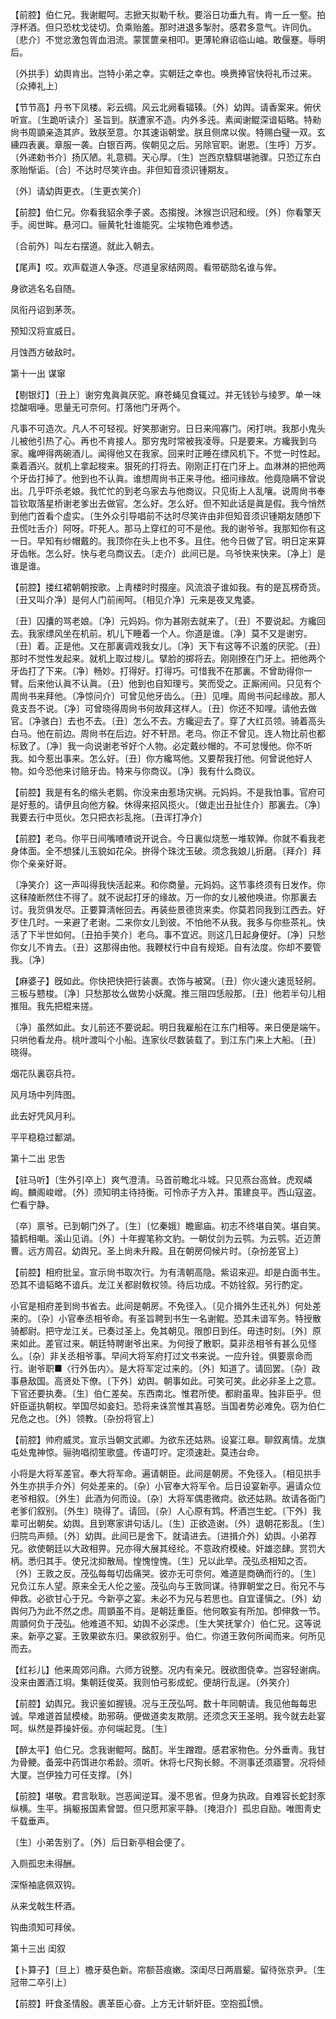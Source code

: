 <!-- { "loadSidebar": true } -->
【前腔】伯仁兄。我谢鲲呵。志掀天拟勒千秋。要浴日功垂九有。肯一丘一壑。拍浮杯酒。但只恐枕戈徒切。负乘贻羞。那时进退多掣肘。感君多意气。许同仇。〔悲介〕不觉忿激包胥血泪流。蒙筐篚亲相叩。更薄轮麻诏临山岫。敢偃蹇。辱明后。

〔外拱手〕幼舆肯出。岂特小弟之幸。实朝廷之幸也。唤赉捧官快将礼币过来。〔众捧礼上〕 

【节节高】丹书下凤楼。彩云绸。风云北阙看辐辏。〔外〕幼舆。请香案来。俯伏听宣。〔生跪听读介〕圣旨到。朕遭家不造。内外多迍。素闻谢鲲深谙韬略。特勑尙书周顗亲造其庐。致朕至意。尔其速诣朝堂。朕且侧席以俟。特赐白璧一双。玄纁四表裏。章服一袭。白银百两。俟朝见之后。另除官职。谢恩。〔生呼〕万岁。〔外递勅书介〕扬仄陋。礼意稠。天心厚。〔生〕岂西京騄駬堪驰骤。只恐辽东白豕贻惭诟。〔合〕不达时尽笑许由。非但知音须识锺期友。

〔外〕请幼舆更衣。〔生更衣笑介〕 

【前腔】伯仁兄。你看我貂余季子裘。态搊搜。沐猴岂识冠和绶。〔外〕你看擎天手。阅世眸。悬河口。骊黄牝牡谁能究。尘埃物色难参透。

〔合前外〕叫左右摆道。就此入朝去。 

【尾声】哎。欢声载道人争逐。尽道皇家结网周。看带砺勋名谁与侔。

身欲逃名名自随。



凤衔丹诏到茅茨。

预知汉将宣威日。



月蚀西方破敌时。 

第十一出
谋窜

【剔银灯】〔丑上〕谢穷鬼眞眞厌驼。麻苍蝇见食辄过。并无钱钞与绫罗。单一味捻酸咽唾。思量无可奈何。打落他门牙两个。

凡事不可造次。凡人不可轻视。好笑那谢穷。日日来闯寡门。闲打哄。我那小鬼头儿被他引热了心。再也不肯接人。那穷鬼时常被我凌辱。只是要来。方纔我到乌家。纔呷得两碗酒儿。闻得他又在我家。回来时正睡在缥风机下。不觉一时性起。乘着酒兴。就机上拿起梭来。狠死的打将去。刚刚正打在门牙上。血淋淋的把他两个牙齿打掉了。他到也不认眞。谁想周尙书正来寻他。细问缘故。他竟隐瞒不曾说出。几乎吓杀老娘。我忙忙的到老乌家去与他商议。只见街上人乱嚷。说周尙书奉旨钦取落星桥谢老爹出去做官。怎么好。怎么好。但不知此话是眞是假。我今悄然到他门首看个虚实。〔生外众引导唱前不达时尽笑许由非但知音须识锺期友随卽下丑慌吐舌介〕阿呀。吓死人。那马上穿红的可不是他。我的谢爷爷。我那知你有这一日。早知有纱帽戴的。我顶你在头上也不多。且住。他今日做了官。明日定来算牙齿帐。怎么好。快与老乌商议去。〔走介〕此间已是。乌爷快来快来。〔净上〕是谁是谁。 

【前腔】搂红裙朝朝按歌。上靑楼时时掇座。风流浪子谁如我。有的是瓦楞奇货。〔丑又叫介净〕是何人门前闹呵。〔相见介净〕元来是夜叉鬼婆。

〔丑〕囚攮的骂老娘。〔净〕元妈妈。你为甚刚去就来了。〔丑〕不要说起。方纔回去。我家缥风坐在机前。机儿下睡着一个人。你道是谁。〔净〕莫不又是谢穷。〔丑〕着。正是他。又在那裏调戏我女儿。〔净〕天下有这等不识羞的厌驼。〔丑〕那时不觉性发起来。就机上取过梭儿。擘脸的掷将去。刚刚撩在门牙上。把他两个牙齿打了下来。〔净〕畅妙。打得好。打得巧。可惜我不在那裏。不曾助得你一臂。后来他认眞不认眞。〔丑〕他到也自知理亏。笑而受之。正厮闹间。只见有个周尙书来拜他。〔净惊问介〕可曾见他牙齿么。〔丑〕见哩。周尙书问起缘故。那人竟支吾不说。〔净〕可曾晓得周尙书何故拜这样人。〔丑〕你还不知哩。请他去做官。〔净骇白〕去也不去。〔丑〕怎么不去。方纔迎去了。穿了大红员领。骑着高头白马。他在前边。周尙书在后边。好不轩昂。老乌。你正不曾见。连人物比前也都标致了。〔净〕我一向说谢老爷好个人物。必定戴纱帽的。不可怠慢他。你不听我。如今惹出事来。怎么好。〔丑〕你方纔骂他。又要帮我打他。何曾说他好人物。如今恐他来讨赔牙齿。特来与你商议。〔净〕我有什么商议。 

【前腔】我是有名的缩头老鹅。你没来由惹场灾祸。元妈妈。不是我怕事。官府可是好惹的。请伊且向他方躱。休得来招风揽火。〔做走出丑扯住介〕那裏去。〔净〕我要去行中觅伙。怎只把衣衫乱拖。〔丑诨打净介〕 

【前腔】老乌。你平日间嘴喳喳说开说合。今日裏似烧葱一堆软亸。你就不看我老身体面。全不想猱儿玉貌如花朵。拚得个珠沈玉破。须念我娘儿折磨。〔拜介〕拜你个亲亲好哥。

〔净笑介〕这一声叫得我快活起来。和你商量。元妈妈。这节事终须有日发作。你这秣陵断然住不得了。就不说起打牙的缘故。万一你的女儿被他唤进。你那裏去讨。我货俱发尽。正要算淸帐回去。再装些景德货来卖。你莫若同我到江西去。好歹住几时。一来避了老谢。二来你女儿到彼。不怕他不从我。我多与你些茶礼。快活了下半世如何。〔丑拍手笑介〕老乌。事不宜迟。则这几日起身便好。〔净〕只愁你女儿不肯去。〔丑〕这那得由他。我鞭杖行中自有规矩。自有法度。你却不要管我。〔净〕 

【麻婆子】旣如此。你快把快把行装裹。衣饰与被窝。〔丑〕你火速火速觅轻舸。三板与戆梭。〔净〕只愁那妆么做势小妖魔。推三阻四恁般那。〔丑〕他若半句儿相推阻。我先把棍来搓。

〔净〕虽然如此。女儿前还不要说起。明日我雇船在江东门相等。来日便是端午。只哄他看龙舟。桃叶渡叫个小船。连家伙尽数装载了。到江东门来上大船。〔丑〕晓得。 

烟花队裏窃兵符。



风月场中列阵图。

此去好凭风月利。



平平稳稳过鄱湖。 

第十二出
忠吿

【驻马听】〔生外引卒上〕爽气澄淸。马首前瞻北斗城。只见燕台高耸。虎观嶙峋。麟阁峻嶒。〔外〕须知明主待持衡。可怜赤子方入井。策建良平。西山寇盗。伫看宁静。

〔卒〕禀爷。已到朝门外了。〔生〕〔忆秦娥〕瞻廊庙。初志不终堪自笑。堪自笑。猿鹤相嘲。溪山见诮。〔外〕十年握笔称文豹。一朝仗剑为云鹗。为云鹗。近迈萧曹。远方周召。幼舆兄。圣上尙未升殿。且在朝房伺候片时。〔杂扮差官上〕 

【前腔】相府批呈。宣示尙书取次行。为有淸朝高隐。紫诏来迎。却是白面书生。恐其不谙韬略不谙兵。龙江关都尉敎权领。待后功成。不妨铨叙。另行酌定。

小官是相府差到尙书省去。此间是朝房。不免径入。〔见介揖外生还礼外〕何处差来的。〔杂〕小官奉丞相爷命。有圣旨聘到书生一名谢鲲。恐其未谙军务。特授散骑都尉。把守龙江关。已奏过圣上。免其朝见。限卽日到任。毋违时刻。〔外〕原来如此。差官过来。朝廷特聘谢爷出来。为何授了散职。莫非丞相爷有甚么见怪么。〔杂〕非关丞相爷事。早间大将军府打过文书来说。一应升铨。俱要禀命而行。谢爷职■〈行外缶内〉。是大将军定过来的。〔外〕知道了。请回罢。〔杂〕政事悬敌国。高贤处下僚。〔下外〕幼舆。朝事如此。可笑可笑。此必非圣上之意。下官还要执奏。〔生〕伯仁差矣。东西南北。惟君所使。都尉虽卑。独非臣乎。但奸臣遥执朝权。举国尽如妾妇。恐将来诛赏惟其喜怒。当国者势必难免。窃为伯仁兄危之也。〔外〕领教。〔杂扮将官上〕 

【前腔】帅府威灵。宣示当朝文武卿。为欲东还姑熟。设宴江皋。聊叙离情。龙旗屯处鬼神惊。骊驹唱彻笙歌盛。传语叮咛。定须速赴。莫违台命。

小将是大将军差官。奉大将军命。遍请朝臣。此间是朝房。不免径入。〔相见拱手外生亦拱手介外〕何处差来的。〔杂〕小官奉大将军令。后日设宴新亭。遍请众位老爷相叙。〔外生〕此酒为何而设。〔杂〕大将军偶患微疴。欲还姑熟。故请各衙门老爹们叙别。〔外生〕晓得了。请回。〔杂〕人心原有鸩。杯酒岂生蛇。〔下外〕我辈可出朝矣。幼舆。且到寒家讲句话儿。〔生〕正欲造谢。〔外〕退朝花影乱。〔生〕归院鸟声频。〔外〕幼舆。此间已是舍下。就请进去。〔进揖介外〕幼舆。小弟荐兄。欲使朝廷以大政相畀。兄亦得大展其经纶。不意政府模棱。奸雄恣肆。赏罚大柄。悉归其手。使兄沈抑散局。惶愧惶愧。〔生〕兄以此举。茂弘丞相知之否。〔外〕王敦之反。茂弘每每切齿痛哭。彼亦无可奈何。难道是商确而行的。〔生〕兄负江东人望。原来全无人伦之鉴。茂弘向与王敦同谋。待罪朝堂之日。衔兄不与伸救。必欲甘心于兄。今新亭之宴。未必不为兄与若思也。自宜谨愼之。〔外〕幼舆何乃为此不然之虑。周顗虽不肖。是朝廷重臣。他何敢妄有所加。卽伸救一节。周顗何负于茂弘。他难道不知。幼舆不必深虑。〔生大笑抚掌介〕伯仁兄。这等说来。新亭之宴。王敦果欲东归。果欲叙别乎。伯仁。你道王敦何所闻而来。何所见而去。  

【红衫儿】他来周郊问鼎。六师方锐整。况内有亲兄。旣欲图侥幸。岂容轻谢病。没来由置酒江埛。集朝廷俊英。我则怕弓影成蛇。便胡行乱逞。〔外笑介〕 

【前腔】幼舆兄。我识鉴如握镜。况与王茂弘呵。数十年同朝请。我见他每每忠诚。早难道首鼠模棱。助邪萌。便做道卖友欺朋。还须念天王圣明。我今就去赴宴呵。纵然是莽操奸佞。亦何端起竞。〔生〕 

【醉太平】伯仁兄。念我谢鲲呵。酩酊。半生蹭蹬。感君家物色。分外垂靑。我甘为骨鲠。备笼中药饵进尔希龄。须听。休将七尺狥长鲸。不测事还须寤警。况将倾大厦。岂伊独力可任支撑。〔外〕 

【前腔】堪敬。君言耿耿。岂恶闻逆耳。漫不思省。但身为执政。自难容长蛇封豕纵横。生平。捐躯报国素曾盟。但只愿邦家平静。〔掩泪介〕孤忠自励。唯图靑史千载垂声。

〔生〕小弟吿别了。〔外〕后日新亭相会便了。 

入厕孤忠未得酬。



深惭袖底佩双钩。

从来戈戟生杯酒。



钩曲须知可拜侯。 

第十三出
闺叙

【卜算子】〔旦上〕檐牙葵色新。帘额苔痕嫩。深闺尽日两眉颦。留待张京尹。〔生冠带二卒引上〕 

【前腔】旰食圣情殷。裹革臣心奋。上方无计斩奸臣。空抱孤愤。


